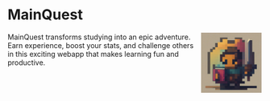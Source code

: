 # MainQuest 

<img src="img/logo.jpg" align="right"
     alt="Size Limit logo by Anton Lovchikov" width="120" height="120">

MainQuest transforms studying into an epic adventure. Earn experience, boost your stats, and challenge others in this exciting webapp that makes learning fun and productive.
